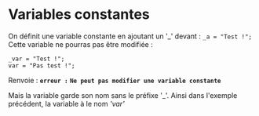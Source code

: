 # Variables constantes
On définit une variable constante en ajoutant un '\_' devant : 
`_a = "Test !";`
Cette variable ne pourras pas être modifiée : 
```wati
_var = "Test !";
var = "Pas test !";
```
Renvoie  : **`erreur :`** **`Ne peut pas modifier une variable constante`**

Mais la variable garde son nom sans le préfixe '\_'.
Ainsi dans l'exemple précédent, la variable à le nom _'var'_
